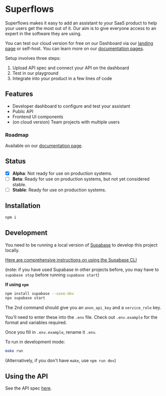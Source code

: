 # Superflows

Superflows makes it easy to add an assistant to your SaaS product to help your users get the most out of it. Our aim is to give everyone access to an expert in the software they are using.

You can test our cloud version for free on our Dashboard via our [landing page](https://www.superflows.ai/) or self-host. You can learn more on our [documentation pages](https://docs.superflows.ai/).

Setup involves three steps:
1. Upload API spec and connect your API on the dashboard
2. Test in our playground
3. Integrate into your product in a few lines of code

## Features

- Developer dashboard to configure and test your assistant
- Public API 
- Frontend UI components 
- (on cloud version) Team projects with multiple users

### Roadmap

Available on our [documentation page](https://docs.superflows.ai/blog).

## Status

- [x] **Alpha**: Not ready for use on production systems.
- [ ] **Beta**: Ready for use on production systems, but not yet considered stable.
- [ ] **Stable**: Ready for use on production systems.

## Installation

```bash
npm i
```

## Development

You need to be running a local version of [Supabase](https://supabase.io) to develop this project locally.

[Here are comprehensive instructions on using the Supabase CLI](https://supabase.com/docs/guides/cli)

(note: if you have used Supabase in other projects before, you may have to `supabase stop` before running `supabase start`)


**If using `npm`**

```bash
npm install supabase --save-dev
npx supabase start
```
The 2nd command should give you an `anon_api_key` and a `service_role` key.

You'll need to enter these into the `.env` file. Check out `.env.example` for the format and variables required.

Once you fill in `.env.example`, rename it `.env`.

To run in development mode:

```bash
make run
```

(Alternatively, if you don't have `make`, use `npm run dev`)

## Using the API

See the API spec [here](https://docs.superflows.ai/docs/category/api-specification).

